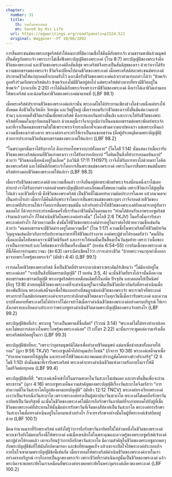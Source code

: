 ```yaml
---
chapter:
  number: 31
  title:
    th: รอดโดยพระชนม์
    en: Saved by His Life
  url: https://egwwritings.org/read?panels=p1524.521
  original: Waggoner--PT 10/06/1892
---
```


การสิ้นพระชนม์ของพระเยซูคริสต์ทำให้คนบาปที่มีความเชื่อได้คืนดีกับพระเจ้า ตามธรรมชาติแล้วมนุษย์เป็นศัตรูกับพระเจ้า เพราะเราไม่เชื่อฟังพระบัญญัติของพระองค์ (โรม 8:7) พระบัญญัติของพระเจ้าคือชีวิตของพระองค์ และชีวิตของพระองค์คือสันติสุข พระคริสต์จึงทรงเป็นสันติสุขของเรา ด้วยว่าเราได้รับความชอบธรรมของพระเจ้า ชีวิตจึงเปลี่ยนไปตามชีวิตของพระองค์ เมื่อพระคริสต์สละพระชนม์พระองค์ประทานชีวิตให้แก่ทุกคนที่จะยอมรับไว้ และเมื่อรับชีวิตของพระองค์แล้วเราสามารถกล่าวได้ว่า “ข้าพเจ้าถูกตรึงร่วมกับพระคริสต์แล้ว ข้าพเจ้าเองไม่มีชีวิตอยู่ต่อไป แต่พระคริสต์ต่างหากที่ทรงมีชีวิตอยู่ในข้าพเจ้า” (กาลาเทีย 2:20) เราได้คืนดีกับพระเจ้าเพราะเรามีชีวิตของพระองค์ คือเราได้เอาชีวิตเก่ามอบให้พระคริสต์ และน้อมรับเอาชีวิตของพระองค์มาแทนที่ {LBF 98.1}

เมื่อพระคริสต์ประทานชีวิตของพระองค์แก่เรานั้น พระองค์ไม่ได้ประทานเพียงช่วงใดช่วงหนึ่งแต่ทรงให้ทั้งหมด คือชีวิตในวัยเด็ก วัยหนุ่ม และวัยผู้ใหญ่ เมื่อเรายอมรับว่าชีวิตของเราทั้งสิ้นมีแต่ความบาปล้วนๆ และยอมทิ้งชีวิตเก่านั้นเพื่อพระคริสต์ คือการแลกกันอย่างสิ้นเชิง และเราจะได้รับชีวิตของพระคริสต์ทั้งหมดในทุกวัยแทนชีวิตเก่า ด้วยเหตุนี้เราจึงจะถูกนับว่าเป็นคนชอบธรรมต่อพระพักตร์พระเจ้า และที่เราเป็นคนชอบธรรมไม่ใช่เพราะพระเจ้าทรงเลือกที่จะมองข้ามความบาปของเรา แต่เพราะเห็นแก่ความเชื่อของเราต่างหาก พระองค์ทรงกระทำให้เราเป็นคนชอบธรรม (คือผู้ประพฤติตามพระบัญญัติ) ด้วยการประทานชีวิตอันชอบธรรมของพระองค์ให้แก่เรา {LBF 98.2}

“ในพระบุตรนั้นเราได้รับการไถ่ คือการยกโทษจากบาปทั้งหลาย” (โคโลสี 1:14) นั่นแสดงว่าเมื่อเรารับชีวิตของพระคริสต์แทนที่ชีวิตเก่าของเรา เราได้รับการอภัยบาป “โลหิตเป็นสิ่งที่ทำการลบมลทินบาป” ด้วยว่า “ชีวิตของเนื้อหนังอยู่ในเลือด” (เลวีนิติ 17:11 TH1971) เราจึงได้รับการทรงไถ่ด้วยพระโลหิตของพระคริสต์ และได้คืนดีกับพระเจ้าโดยการสิ้นพระชนม์ของพระองค์ เพราะในการสิ้นพระชนม์นั้นพระคริสต์ทรงมอบชีวิตของพระองค์ให้แก่เรา {LBF 98.3}

เมื่อเรารับชีวิตของพระองค์ด้วยความเชื่อแล้ว เราจึงยืนอยู่ต่อพระพักตร์พระเจ้าเสมือนหนึ่งเราไม่เคยทำบาป เราได้รับการตรวจสอบด้วยพระบัญญัติอย่างละเอียดแต่ไม่พบความผิด เพราะชีวิตเก่าได้สูญสิ้นไปแล้ว และชีวิตที่เรามี คือชีวิตของพระคริสต์ เป็นชีวิตที่ไม่เคยทำความผิดประการใดเลย แล้วอนาคตจะเป็นอย่างไรเล่า เมื่อเราได้คืนดีกับพระเจ้าโดยการสิ้นพระชนม์ของพระบุตร เราจึงรอดด้วยชีวิตของพระองค์ที่ประทานให้เราโดยการสิ้นพระชนม์นั้น แล้วทำอย่างไรให้ชีวิตของพระองค์ยังคงดำรงอยู่กับเราตลอดไป ก็ด้วยการกระทำเหมือนครั้งที่เรารับเอาชีวิตนั้นในตอนแรก “ท่านได้ต้อนรับเอาพระเยซูคริสต์เจ้ามาแล้วอย่างไร ก็ให้ดำเนินชีวิตในพระองค์อย่างนั้น” (โคโลสี 2:6 TKJV) ในครั้งนั้นเรารับเอาพระองค์อย่างไร ก็ด้วยความเชื่อ ดังนั้นให้ชีวิตของพระองค์ดำรงอยู่ในเราต่อไปด้วยความเชื่อเช่นกัน ด้วยว่า “คนชอบธรรมจะมีชีวิตดำรงอยู่โดยความเชื่อ” (โรม 1:17) ความเชื่อในพระคริสต์ให้ชีวิตฝ่ายจิตวิญญาณเช่นเดียวกับการรับประทานอาหารที่ให้ชีวิตแก่ร่างกาย องค์พระผู้ช่วยให้รอดตรัสว่า “คนที่กินเนื้อและดื่มโลหิตของเราจะมีชีวิตนิรันดร์ และเราจะให้คนนั้นเป็นขึ้นมาในวันสุดท้าย เพราะว่าเนื้อของเราเป็นอาหารแท้ และโลหิตของเราก็เป็นเครื่องดื่มแท้” (ยอห์น 6:54–55) การกินเนื้อของพระองค์ ณ ที่นี้ก็คือการอ่านพระวจนะ (ข้อ 63) เพราะมีคำเขียนไว้ว่า เราจะดำรงชีวิต “ด้วยพระวจนะทุกคำซึ่งออกมาจากพระโอษฐ์ของพระเจ้า” (มัทธิว 4:4) {LBF 99.1}

เรารอดโดยชีวิตของพระคริสต์ ซึ่งเป็นชีวิตที่ปราศจากบาปเพราะพระคัมภีร์เขียนว่า “ไม่มีบาปอยู่ในพระองค์เลย” “บาปเป็นสิ่งที่ผิดธรรมบัญญัติ” (1 ยอห์น 3:5, 4) ฉะนั้นชีวิตที่ทรงไถ่เรานั้นคือความชอบธรรมของธรรมบัญญัติ พระเยซูคริสต์ทรงเหมือนเดิมทั้งในอดีต ปัจจุบัน และตลอดไปเป็นนิตย์ (ฮีบรู 13:8) ด้วยเหตุนี้ชีวิตของพระองค์ที่จะดำเนินอยู่ในเรานั้นเป็นชีวิตเดียวกันกับที่ทรงดำเนินเมื่อสองพันปีก่อน พระองค์เสด็จมาเพื่อให้แบบอย่างที่สมบูรณ์แห่งชีวิตของพระเจ้า พระราชกิจที่พระองค์ทรงกระทำในสมัยก่อนพระองค์จะทรงกระทำอีกผ่านชีวิตของเราในทุกวันนี้เมื่อเรารับพระองค์ และความบาปทั้งหลายที่พระองค์ไม่ได้ทำเราก็ไม่อาจทำได้เมื่อเราดำเนินชีวิตของพระองค์อย่างครบบริบูรณ์ ให้เราสังเกตรายละเอียดบางประการว่าพระเยซูทรงดำเนินชีวิตตามพระบัญญัติของพระเจ้าอย่างไร {LBF 99.2}

พระบัญญัติข้อที่เก้า: พระเยซู “ทรงเป็นพยานที่ซื่อสัตย์” (วิวรณ์ 3:14) “พระองค์ไม่ได้ทรงทำบาปเลย และไม่พบการล่อลวงในพระโอษฐ์ของพระองค์เลย” (1 เปโตร 2:22) ฉะนั้นเราจะพูดแต่ความจริงเมื่อพระคริสต์สถิตอยู่ในเรา {LBF 99.3}

พระบัญญัติข้อที่หก: “เพราะว่าบุตรมนุษย์มิได้มาเพื่อทำลายชีวิตมนุษย์ แต่มาเพื่อช่วยเขาทั้งหลายให้รอด” (ลูกา 9:56 TKJV) “พระเยซูเสด็จไปทำคุณประโยชน์” (กิจการ 10:38) พระองค์เสด็จมาเพื่อ “ทำลายความตายให้สูญสิ้น และทรงทำให้ชีวิตและสภาพอมตะปรากฏชัดโดยทางข่าวประเสริฐ” (2 ทิโมธี 1:10) ดังนั้นขณะที่เรารับพระคริสต์ พระองค์จะทรงดำเนินชีวิตแห่งความรักภายในเราให้มีไมตรีจิตต่อทุกคน {LBF 99.4}

พระบัญญัติข้อที่สี่: “พระองค์เสด็จเข้าไปในธรรมศาลาในวันสะบาโตเช่นเคย และทรงยืนขึ้นเพื่อจะอ่านพระธรรม” (ลุกา 4:16) พระเยซูทรงเห็นความสำคัญของพระบัญญัติเรื่องวันสะบาโตจึงตรัสว่า “การทำความดีในวันสะบาโตก็ถูกต้องตามบทบัญญัติ” (มัทธิว 12:12 TNCV) พระองค์ทรงเรียกพระองค์เองว่าเป็นเจ้าเหนือวันสะบาโต เพราะพระองค์ทรงเป็นผู้สถาปนาวันสะบาโต พระองค์ไม่เคยถือรักษาวันอาทิตย์เป็นวันบริสุทธิ์ ฉะนั้นในชีวิตของพระองค์ไม่มีการถือรักษาวันอาทิตย์ที่จะถ่ายทอดไปยังผู้ที่เชื่อ ชีวิตของพระองค์ที่ประทานให้นั้นมีแต่การรักษาวันที่เจ็ดของสัปดาห์เป็นวันสะบาโต พระองค์ทรงรักษาวันสะบาโตเมื่อทรงดำเนินอยู่ในโลกมาแล้วอย่างไร ก็จะทรงรักษาอย่างนั้นในผู้ที่พระองค์เข้าสถิตอยู่ด้วย {LBF 100.1}

มีคนจำนวนมากที่รักพระคริสต์ แต่ยังไม่รู้ว่าการถือรักษาวันอาทิตย์ไม่ใช่ส่วนหนึ่งในชีวิตของพระองค์ พวกเขาจึงยังไม่มอบเรื่องนี้ให้พระองค์ แต่เมื่อเขาเติบโตในพระคุณและความรู้ของพระเยซูคริสต์เจ้าองค์พระผู้ช่วยให้รอดแล้ว เขาจะเรียนรู้ว่าการถือรักษาวันสะบาโต มีความสำคัญในชีวิตของพระเยซูมากพอๆ กับพระบัญญัติข้อที่ให้นับถือบิดามารดา และข้อที่ห้ามพูดเท็จ แล้วเขาจะเปิดใจให้พระองค์ประกอบกิจภายในใจเขาตามพระบัญญัติข้อนี้เช่นกัน เมื่อเรายอมให้พระคริสต์ดำเนินชีวิตของพระองค์ภายในเราอย่างครบบริบูรณ์ เราก็กลายเป็นลูกของพระเจ้า เพราะชีวิตที่เราดำเนินอยู่นั้นเป็นชีวิตของพระองค์ แล้วพระบิดาจะพอพระทัยในเราเหมือนที่พระองค์ทรงพอพระทัยในพระบุตรองค์เดียวของพระองค์ {LBF 100.2}
